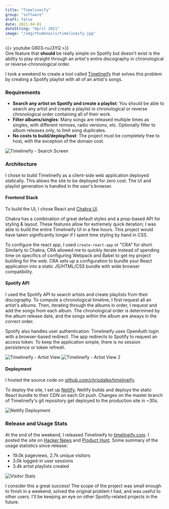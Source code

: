```yaml
---
title: "Timelineify"
group: "software"
draft: false
date: 2021-04-01
dateString: "April 2021"
image: "/img/thumbnails/timelineify.jpg"
---
```


{{< youtube G603-ruJ3YQ >}}
<br>
One feature that **should** be really simple on Spotify but doesn't exist is the ability to play straight through an artist's entire discography in chronological or reverse-chronological order. 

I took a weekend to create a tool called [Timelineify](https://www.timelineify.com/) that solves this problem by creating a Spotify playlist with all of an artist's songs.

### Requirements

- **Search any artist on Spotify and create a playlist**: You should be able to search any artist and create a playlist in chronological or reverse chronological order containing all of their work.
- **Filter albums/singles**: Many songs are released multiple times as singles, with different remixes, radio versions, etc. Optionally filter to album releases only, to limit song duplicates.
- **No costs to build/deploy/host**: The project must be completely free to host, with the exception of the domain cost.

![Timelineify - Search Screen](/img/timelineify/timelineify-1.png)

### Architecture

I chose to build Timelineify as a client-side web application deployed statically. This allows the site to be deployed for zero cost. The UI and playlist generation is handled in the user's browser.

#### Frontend Stack

To build the UI, I chose React and [Chakra UI](https://chakra-ui.com/).

Chakra has a combination of great default styles and a prop-based API for styling & layout. These features allow for extremely quick iteration; I was able to build the entire Timelineify UI in a few hours. This project would have taken significantly longer if I spent time styling by hand in CSS.

To configure the react app, I used `create-react-app` or "CRA" for short. Similarly to Chakra, CRA allowed me to quickly iterate instead of spending time on specifics of configuring Webpack and Babel to get my project building for the web. CRA sets up a configuration to bundle your React application into a static JS/HTML/CSS bundle with wide browser compatibility.

#### Spotify API

I used the Spotify API to search artists and create playlists from their discography. To compute a chronological timeline, I first request all an artist's albums. Then, iterating through the albums in order, I request and add the songs from each album. The chronological order is determined by the album release date, and the songs within the album are always in the correct order.

Spotify also handles user authentication: Timelineify uses OpenAuth login with a browser-based redirect. The app redirects to Spotify to request an access token. To keep the application simple, there is no session persistence or token refresh.

![Timelineify - Artist View](/img/timelineify/timelineify-3.png)
![Timelineify - Artist View 2](/img/timelineify/timelineify-4.png)

#### Deployment
I hosted the source code on [github.com/chrisdalke/timelineify](https://github.com/chrisdalke/timelineify). 

To deploy the site, I set up [Netlify](https://www.netlify.com/). Netlify builds and deploys the static React bundle to their CDN on each Git push. Changes on the master branch of Timelineify's git repository get deployed to the production site in ~30s.

![Netlify Deployment](/img/timelineify/timelineify-2.JPG)

### Release and Usage Stats

At the end of the weekend, I released Timelineify to [timelineify.com](https://www.timelineify.com/). I posted the site on [Hacker News](https://news.ycombinator.com/item?id=26215937) and [Product Hunt](https://www.producthunt.com/posts/timelineify?utm_source=badge-featured&utm_medium=badge&utm_souce=badge-timelineify). Some summary of the usage statistics since release:

- 19.0k pageviews, 2.7k unique visitors
- 3.0k logged-in user sessions
- 3.4k artist playlists created

![Visitor Stats](/img/timelineify/timelineify-stats.JPG)

I consider this a great success! The scope of the project was small enough to finish in a weekend, solved the original problem I had, and was useful to other users. I'll be keeping an eye on other 
Spotify-related projects in the future.